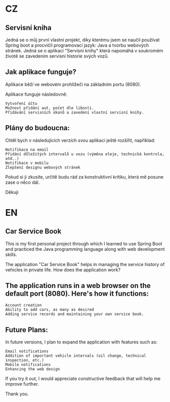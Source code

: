 # CZ

## Servisní kniha
Jedná se o můj první vlastní projekt, díky kterému jsem se naučil používat Spring boot a procvičil programovací jazyk: Java a tvorbu webových stránek.
Jedná se o aplikaci "Servisní knihy" která napomáhá v soukromém životě se zavedením servisní historie svých vozů.

## Jak aplikace funguje?

Aplikace běží ve webovém prohlížeči na základním portu (8080).

Aplikace funguje následovně:

	Vytvoření účtu
	Možnost přidání aut, počet dle libosti.
	Přidávání servisních úkonů a zavedení vlastní servisní knihy.

## Plány do budoucna:

Chtěl bych v následujících verzích svou aplikaci ještě rozšířit, například:

	Notifikace na email
	Přidání důležitých intervalů u vozu (výměna oleje, technická kontrola, atd..)
	Notifikace v mobilu
	Zlepšení designu webových stránek

Pokud si ji zkusíte, určitě budu rád za konstruktivní kritiku, která mě posune zase o něco dál.

Děkuji

# EN

## Car Service Book

This is my first personal project through which I learned to use Spring Boot and practiced the Java programming language along with web development skills.

The application "Car Service Book" helps in managing the service history of vehicles in private life.
How does the application work?

## The application runs in a web browser on the default port (8080). Here's how it functions:

    Account creation
    Ability to add cars, as many as desired
    Adding service records and maintaining your own service book.

## Future Plans:

In future versions, I plan to expand the application with features such as:

    Email notifications
    Addition of important vehicle intervals (oil change, technical inspection, etc.)
    Mobile notifications
    Enhancing the web design

If you try it out, I would appreciate constructive feedback that will help me improve further.

Thank you.
